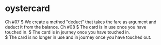 # oystercard

Ch #07
$ We create a method "deduct" that takes the fare as argument and deduct it from the balance.
Ch #08
$ The card is in use once you have touched in.
$ The card is in journey once you have touched in.  
$ The card is no longer in use and in journey once you have touched out.  
